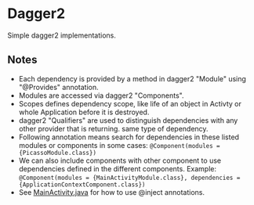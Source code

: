 # Dagger2 

Simple dagger2 implementations.

## Notes
- Each dependency is provided by a method in dagger2 "Module" using "@Provides" annotation.
- Modules are accessed via dagger2 "Components".
- Scopes defines dependency scope, like life of an object in Activty or whole Application before it is destroyed.
- dagger2 "Qualifiers" are used to distinguish dependencies with any other provider that is returning. same type of dependency.
- Following annotation means search for dependencies in these listed modules or components in some cases:
  ```@Component(modules = {PicassoModule.class})```
- We can also include components with other component to use dependencies defined in the different components. Example:
  ```@Component(modules = {MainActivityModule.class}, dependencies = {ApplicationContextComponent.class})```
- See [MainActivity.java](https://github.com/talhahasanzia/mvp-samples/blob/master/1-%20Dagger2/app/src/main/java/com/example/mvp_practice01/MainActivity.java) for how to use @inject annotations.


